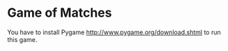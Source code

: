 Game of Matches
=============

You have to install Pygame http://www.pygame.org/download.shtml to run this game.
